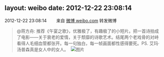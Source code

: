 layout: weibo
date: 2012-12-22 23:08:14
---
2012-12-22 23:08:14  &nbsp;&nbsp;&nbsp;&nbsp;&nbsp;&nbsp; 来自 <a href="http://weibo.com/" rel="nofollow">微博 weibo.com</a>
转发微博
>  @蒋方舟: 推荐《午宴之歌》，优雅极了，有趣极了的小短片。把一首诗拍成了电影——关于衰老的爱情，关于颓靡的诗歌艺术。结尾两个老戏骨的对峙看得人毛细血管都张开。每一句独白，每一帧画面都性感得要死。PS. 艾玛·汤普森真是女人中的女人。 ​​​
>  ![图片](https://ww4.sinaimg.cn/large/3e89803fjw1e019dn4xtpj.jpg)
